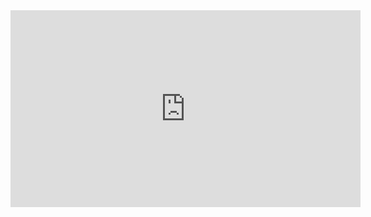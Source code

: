 <!--
.. title: Harstem: Stat's Colossus Phoenix opener vs Terran | Guide
.. slug: harstem-stats-colossus-phoenix-opener-vs-terran-guide
.. date: 2020-01-07 08:00:00 UTC
.. tags: phoenix, colossus, pvt, harstem
.. category: PvT
.. link: 
.. description: 
.. type: text
.. author: Harstem

-->

<iframe width="560" height="315" src="https://www.youtube.com/embed/4epNk4E4ihs" frameborder="0" allow="accelerometer; autoplay; encrypted-media; gyroscope; picture-in-picture" allowfullscreen></iframe>

